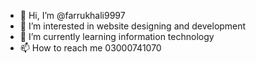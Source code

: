 - 👋 Hi, I’m @farrukhali9997
- 👀 I’m interested in website designing and development
- 🌱 I’m currently learning information technology
- 📫 How to reach me 03000741070

<!---
farrukhali9997/farrukhali9997 is a ✨ special ✨ repository because its `README.md` (this file) appears on your GitHub profile.
You can click the Preview link to take a look at your changes.
--->
